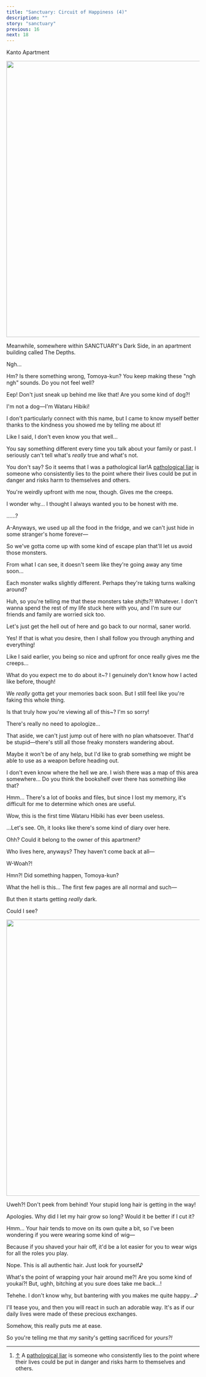 ```yaml
---
title: "Sanctuary: Circuit of Happiness (4)"
description: ""
story: "sanctuary"
previous: 16
next: 18
---
```


<Season s="Winter"/>

<Location>Kanto Apartment</Location>

<Image src="/img/tl/sanctuary/17/1.jpg" layout="responsive" width="1560" height="720" quality="100" />

<Narration>Meanwhile, somewhere within SANCTUARY's Dark Side, in an apartment building called The Depths.</Narration>

<Bubble character="Tomoya">

Ngh...

</Bubble>

<Bubble character="Wataru">

Hm? Is there something wrong, Tomoya-kun? You keep making these "ngh ngh" sounds. Do you not feel well?

</Bubble>

<Bubble character="Tomoya">

Eep! Don't just sneak up behind me like that! Are you some kind of dog?!

</Bubble>

<Bubble character="Wataru">

I'm not a dog—I'm Wataru Hibiki!

I don't particularly connect with this name, but I came to know myself better thanks to the kindness you showed me by telling me about it!

</Bubble>

<Bubble character="Tomoya">

Like I said, I don't even know you that well...

You say something different every time you talk about your family or past. I seriously can't tell what's _really_ true and what's not.

</Bubble>

<Bubble character="Wataru">

You don't say? So it seems that I was a pathological <span className="hold">liar!<Fn num="1">A [pathological liar](https://www.psychologytoday.com/us/blog/the-nature-deception/202009/what-is-pathological-lying) is someone who consistently lies to the point where their lives could be put in danger and risks harm to themselves and others.</Fn></span>

</Bubble>

<Bubble character="Tomoya">

You're weirdly upfront with me now, though. Gives me the creeps.

I wonder why... I thought I always wanted you to be honest with me.

</Bubble>

<Bubble character="Wataru">

......?

</Bubble>

<Bubble character="Tomoya">

A-Anyways, we used up all the food in the fridge, and we can't just hide in some stranger's home <span className="hold">forever—</span>

So we've gotta come up with some kind of escape plan that'll let us avoid those monsters.

</Bubble>

<Bubble character="Wataru">

From what I can see, it doesn't seem like they're going away any time soon...

Each monster walks slightly different. Perhaps they're taking turns walking around?

</Bubble>

<Bubble character="Tomoya">

Huh, so you're telling me that these monsters take _shifts?!_ Whatever. I don't wanna spend the rest of my life stuck here with you, and I'm sure our friends and family are worried sick too.

Let's just get the hell out of here and go back to our normal, saner world.

</Bubble>

<Bubble character="Wataru">

Yes! If that is what you desire, then I shall follow you through anything and everything!

</Bubble>

<Bubble character="Tomoya">

Like I said earlier, you being so nice and upfront for once really gives me the creeps...

</Bubble>

<Bubble character="Wataru">

What do you expect me to do about it~? I genuinely don't know how I acted like before, though!

</Bubble>

<Bubble character="Tomoya">

We _really_ gotta get your memories back soon. But I still feel like you're faking this whole thing.

</Bubble>

<Bubble character="Wataru">

Is that truly how you're viewing all of this~? I'm so sorry!

</Bubble>

<Bubble character="Tomoya">

There's really no need to apologize...

That aside, we can't just jump out of here with no plan whatsoever. That'd be stupid—there's still all those freaky monsters wandering about.

Maybe it won't be of any help, but I'd like to grab something we might be able to use as a weapon before heading out.

I don't even know where the hell we are. I wish there was a map of this area somewhere... Do you think the bookshelf over there has something like that?

</Bubble>

<Bubble character="Wataru">

Hmm... There's a lot of books and files, but since I lost my memory, it's difficult for me to determine which ones are useful.

</Bubble>

<Bubble character="Tomoya">

Wow, this is the first time Wataru Hibiki has ever been useless.

...Let's see. Oh, it looks like there's some kind of diary over here.

</Bubble>

<Bubble character="Wataru">

Ohh? Could it belong to the owner of this apartment?

</Bubble>

<Bubble character="Tomoya">

Who lives here, anyways? They haven't come back at <span className="hold">all—</span>

W-Woah?!

</Bubble>

<Bubble character="Wataru">

Hmn?! Did something happen, Tomoya-kun?

</Bubble>

<Bubble character="Tomoya">

What the hell is this... The first few pages are all normal and <span className="hold">such—</span>

But then it starts getting _really_ dark.

</Bubble>

<Bubble character="Wataru">

Could I see?

</Bubble>

<Image src="/img/tl/sanctuary/17/2.jpg" layout="responsive" width="1560" height="720" quality="100" />

<Bubble character="Tomoya">

Uweh?! Don't peek from behind! Your stupid long hair is getting in the way!

</Bubble>

<Bubble character="Wataru">

Apologies. Why did I let my hair grow so long? Would it be better if I cut it?

</Bubble>

<Bubble character="Tomoya">

Hmm... Your hair tends to move on its own quite a bit, so I've been wondering if you were wearing some kind of <span className="hold">wig—</span>

Because if you shaved your hair off, it'd be a lot easier for you to wear wigs for all the roles you play.

</Bubble>

<Bubble character="Wataru">

Nope. This is all authentic hair. Just look for <span className="hold">yourself♪</span>

</Bubble>

<Bubble character="Tomoya">

What's the point of wrapping your hair around me?! Are you some kind of youkai?! But, ughh, bitching at you sure does take me back...!

</Bubble>

<Bubble character="Wataru">

Tehehe. I don't know why, but bantering with you makes me quite <span className="hold">happy...♪</span>

I'll tease you, and then you will react in such an adorable way. It's as if our daily lives were made of these precious exchanges.

Somehow, this really puts me at ease.

</Bubble>

<Bubble character="Tomoya">

So you're telling me that _my_ sanity's getting sacrificed for _yours?!_

</Bubble>

---

1. [↑](#fnref:1) A [pathological liar](https://www.psychologytoday.com/us/blog/the-nature-deception/202009/what-is-pathological-lying) is someone who consistently lies to the point where their lives could be put in danger and risks harm to themselves and others.

<Credits tl="[Ren](https://tomoya.moe)" tlc="[remi](https://twitter.com/trystofstarrs)" qc="[honeyspades](https://honeyspades.tumblr.com)" />
